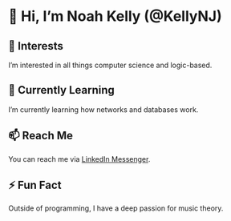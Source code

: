 # 👋 Hi, I’m Noah Kelly (@KellyNJ)

## 👀 Interests
I’m interested in all things computer science and logic-based.

## 🌱 Currently Learning
I’m currently learning how networks and databases work.

## 📫 Reach Me
You can reach me via [LinkedIn Messenger](https://www.linkedin.com/in/noah-kelly-77642928b/).

## ⚡ Fun Fact
Outside of programming, I have a deep passion for music theory.
